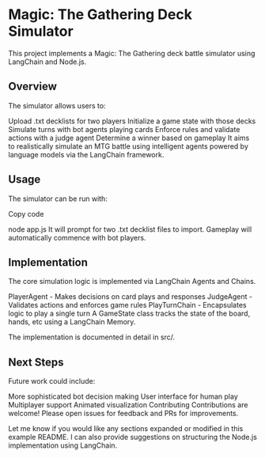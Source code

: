 # Magic: The Gathering Deck Simulator
This project implements a Magic: The Gathering deck battle simulator using LangChain and Node.js.

## Overview
The simulator allows users to:

Upload .txt decklists for two players
Initialize a game state with those decks
Simulate turns with bot agents playing cards
Enforce rules and validate actions with a judge agent
Determine a winner based on gameplay
It aims to realistically simulate an MTG battle using intelligent agents powered by language models via the LangChain framework.

## Usage
The simulator can be run with:

Copy code

node app.js
It will prompt for two .txt decklist files to import. Gameplay will automatically commence with bot players.

## Implementation
The core simulation logic is implemented via LangChain Agents and Chains.

PlayerAgent - Makes decisions on card plays and responses
JudgeAgent - Validates actions and enforces game rules
PlayTurnChain - Encapsulates logic to play a single turn
A GameState class tracks the state of the board, hands, etc using a LangChain Memory.

The implementation is documented in detail in src/.

## Next Steps
Future work could include:

More sophisticated bot decision making
User interface for human play
Multiplayer support
Animated visualization
Contributing
Contributions are welcome! Please open issues for feedback and PRs for improvements.

Let me know if you would like any sections expanded or modified in this example README. I can also provide suggestions on structuring the Node.js implementation using LangChain.
